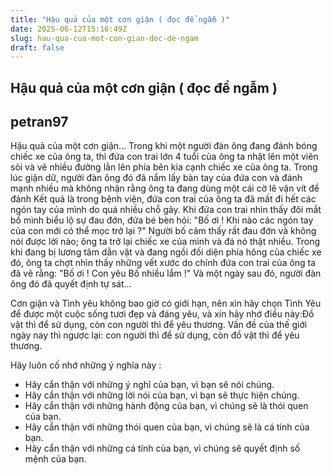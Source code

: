 ```yaml
---
title: "Hậu quả của một cơn giận ( đọc để ngẫm )"
date: 2025-06-12T15:16:49Z
slug: hau-qua-cua-mot-con-gian-doc-de-ngam
draft: false
---
```


## Hậu quả của một cơn giận ( đọc để ngẫm )

## petran97

Hậu quả của một cơn giận…
Trong khi một người đàn ông đang đánh bóng chiếc xe của ông ta, thì đứa con trai lớn 4 tuổi của ông ta nhặt lên một viên sỏi và vẽ nhiều đường lằn lên phía bên kia cạnh chiếc xe của ông ta. Trong lúc giận dữ, người đàn ông đó đã nắm lấy bàn tay của đứa con và đánh mạnh nhiều mà không nhận rằng ông ta đang dùng một cái cờ lê vặn vít để đánh
Kết quả là trong bệnh viện, đứa con trai của ông ta đã mất đi hết các ngón tay của mình do quá nhiều chỗ gãy. Khi đứa con trai nhìn thấy đôi mắt bố mình biểu lộ sự đau đớn, đứa bé bèn hỏi: "Bố ơi ! Khi nào các ngón tay của con mới có thể mọc trở lại ?" Người bố cảm thấy rất đau đớn và không nói được lời nào; ông ta trở lại chiếc xe của mình và đá nó thật nhiều.
Trong khi đang bị lương tâm dằn vặt và đang ngồi đối diện phía hông của chiếc xe đó, ông ta chợt nhìn thấy những vết xước do chính đứa con trai của ông ta đã vẽ rằng: "Bố ơi ! Con yêu Bố nhiều lắm !"
Và một ngày sau đó, người đàn ông đó đã quyết định tự sát…
 
Cơn giận và Tình yêu không bao giờ có giới hạn, nên xin hãy chọn Tình Yêu để được một cuộc sống tươi đẹp và đáng yêu, và xin hãy nhớ điều này:Đồ vật thì để sử dụng, còn con người thì để yêu thương.
Vấn đề của thế giới ngày nay thì ngược lại: con người thì để sử dụng, còn đồ vật thì để yêu thương.
 
Hãy luôn cố nhớ những ý nghĩa này : 
- Hãy cẩn thận với những ý nghĩ của bạn, vì bạn sẽ nói chúng. 
- Hãy cẩn thận với những lời nói của bạn, vì bạn sẽ thực hiện chúng. 
- Hãy cẩn thận với những hành động của bạn, vì chúng sẽ là thói quen của bạn. 
- Hãy cẩn thận với những thói quen của bạn, vì chúng sẽ là cá tính của bạn. 
- Hãy cẩn thận với những cá tính của bạn, vì chúng sẽ quyết định số mệnh của bạn.
